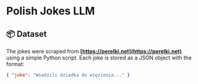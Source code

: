 # Polish Jokes LLM

## 📦 Dataset

The jokes were scraped from **[https://perelki.net](https://perelki.net)** using a simple Python script. Each joke is stored as a JSON object with the format:

```json
{ "joke": "Wsadzili dziadka do więzienia..." }